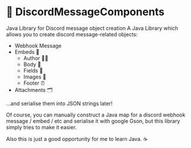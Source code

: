 # 🧱 DiscordMessageComponents
Java Library for Discord message object creation
A Java Library which allows you to create discord message-related objects:
- Webhook Message
- Embeds 💬
    - Author 🧑🏻
    - Body 📝
    - Fields 🔖
    - Images 🌆
    - Footer ⏰
- Attachments 🗂️

...and serialise them into JSON strings later!

Of course, you can manually construct a Java map for a discord webhook message / embed / etc and serialise it with google Gson, but this library simply tries to make it easier.

Also this is just a good opportunity for me to learn Java. ☕️